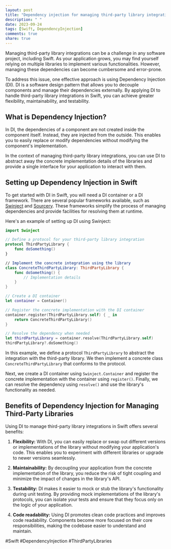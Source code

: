 ```yaml
---
layout: post
title: "Dependency injection for managing third-party library integrations in Swift"
description: " "
date: 2023-09-24
tags: [Swift, DependencyInjection]
comments: true
share: true
---
```


Managing third-party library integrations can be a challenge in any software project, including Swift. As your application grows, you may find yourself relying on multiple libraries to implement various functionalities. However, managing these dependencies can become cumbersome and error-prone.

To address this issue, one effective approach is using Dependency Injection (DI). DI is a software design pattern that allows you to decouple components and manage their dependencies externally. By applying DI to handle third-party library integrations in Swift, you can achieve greater flexibility, maintainability, and testability.

## What is Dependency Injection?

In DI, the dependencies of a component are not created inside the component itself. Instead, they are injected from the outside. This enables you to easily replace or modify dependencies without modifying the component's implementation. 

In the context of managing third-party library integrations, you can use DI to abstract away the concrete implementation details of the libraries and provide a single interface for your application to interact with them.

## Setting up Dependency Injection in Swift

To get started with DI in Swift, you will need a DI container or a DI framework. There are several popular frameworks available, such as [Swinject](https://github.com/Swinject/Swinject) and [Sourcery](https://github.com/krzysztofzablocki/Sourcery). These frameworks simplify the process of managing dependencies and provide facilities for resolving them at runtime.

Here's an example of setting up DI using Swinject:

```swift
import Swinject

// Define a protocol for your third-party library integration
protocol ThirdPartyLibrary {
    func doSomething()
}

// Implement the concrete integration using the library
class ConcreteThirdPartyLibrary: ThirdPartyLibrary {
    func doSomething() {
        // Implementation details
    }
}

// Create a DI container
let container = Container()

// Register the concrete implementation with the DI container
container.register(ThirdPartyLibrary.self) { _ in
    return ConcreteThirdPartyLibrary()
}

// Resolve the dependency when needed
let thirdPartyLibrary = container.resolve(ThirdPartyLibrary.self)
thirdPartyLibrary?.doSomething()
```

In this example, we define a protocol `ThirdPartyLibrary` to abstract the integration with the third-party library. We then implement a concrete class `ConcreteThirdPartyLibrary` that conforms to the protocol.

Next, we create a DI container using `Swinject.Container` and register the concrete implementation with the container using `register()`. Finally, we can resolve the dependency using `resolve()` and use the library's functionality as needed.

## Benefits of Dependency Injection for Managing Third-Party Libraries

Using DI to manage third-party library integrations in Swift offers several benefits:

1. **Flexibility:** With DI, you can easily replace or swap out different versions or implementations of the library without modifying your application's code. This enables you to experiment with different libraries or upgrade to newer versions seamlessly.

2. **Maintainability:** By decoupling your application from the concrete implementation of the library, you reduce the risk of tight coupling and minimize the impact of changes in the library's API.

3. **Testability:** DI makes it easier to mock or stub the library's functionality during unit testing. By providing mock implementations of the library's protocols, you can isolate your tests and ensure that they focus only on the logic of your application.

4. **Code readability:** Using DI promotes clean code practices and improves code readability. Components become more focused on their core responsibilities, making the codebase easier to understand and maintain.

#Swift #DependencyInjection #ThirdPartyLibraries